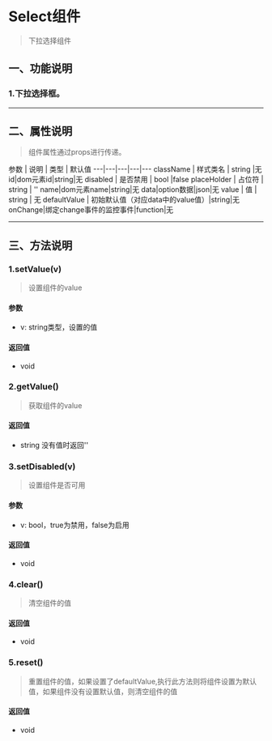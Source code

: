 # Select组件
> 下拉选择组件
## 一、功能说明
### 1.下拉选择框。

---

## 二、属性说明
> 组件属性通过props进行传递。

参数 | 说明 | 类型 | 默认值
---|---|---|---|---
className | 样式类名 | string |无
id|dom元素id|string|无
disabled | 是否禁用 | bool |false
placeHolder | 占位符 | string | ''
name|dom元素name|string|无
data|option数据|json|无
value | 值 | string | 无
defaultValue | 初始默认值（对应data中的value值）|string|无
onChange|绑定change事件的监控事件|function|无


---

## 三、方法说明
### 1.setValue(v)
> 设置组件的value

#### 参数
- v: string类型，设置的值

#### 返回值
- void


### 2.getValue()
> 获取组件的value

#### 返回值
- string 没有值时返回''


### 3.setDisabled(v)
> 设置组件是否可用

#### 参数
- v: bool，true为禁用，false为启用

#### 返回值
- void

### 4.clear()
> 清空组件的值

#### 返回值
- void

### 5.reset()
> 重置组件的值，如果设置了defaultValue,执行此方法则将组件设置为默认值，如果组件没有设置默认值，则清空组件的值

#### 返回值
- void